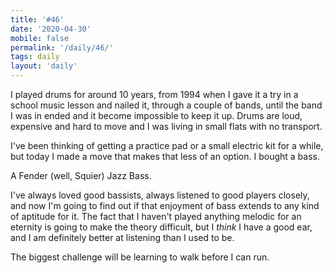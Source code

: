 ```yaml
---
title: '#46'
date: '2020-04-30'
mobile: false
permalink: '/daily/46/'
tags: daily
layout: 'daily'
---
```


I played drums for around 10 years, from 1994 when I gave it a try in a school music lesson and nailed it, through a couple of bands, until the band I was in ended and it become impossible to keep it up. Drums are loud, expensive and hard to move and I was living in small flats with no transport.

I've been thinking of getting a practice pad or a small electric kit for a while, but today I made a move that makes that less of an option. I bought a bass.

A Fender (well, Squier) Jazz Bass.

I've always loved good bassists, always listened to good players closely, and now I'm going to find out if that enjoyment of bass extends to any kind of aptitude for it. The fact that I haven't played anything melodic for an eternity is going to make the theory difficult, but I _think_ I have a good ear, and I am definitely better at listening than I used to be.

The biggest challenge will be learning to walk before I can run.
